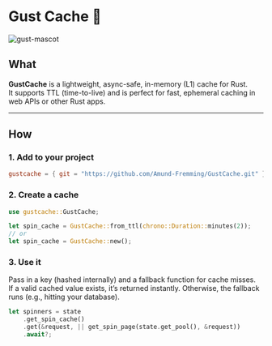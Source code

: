 # Gust Cache 🦀

![gust-mascot](https://png.pngtree.com/png-vector/20240805/ourmid/pngtree-sticker-of-a-cartoon-gust-of-wind-png-image_13078480.png)

## What

**GustCache** is a lightweight, async-safe, in-memory (L1) cache for Rust.  
It supports TTL (time-to-live) and is perfect for fast, ephemeral caching in web APIs or other Rust apps.

---

## How

### 1. Add to your project

```toml
gustcache = { git = "https://github.com/Amund-Fremming/GustCache.git" }
```

### 2. Create a cache

```rust
use gustcache::GustCache;

let spin_cache = GustCache::from_ttl(chrono::Duration::minutes(2));
// or
let spin_cache = GustCache::new();
```

### 3. Use it

Pass in a key (hashed internally) and a fallback function for cache misses.  
If a valid cached value exists, it’s returned instantly. Otherwise, the fallback runs (e.g., hitting your database).

```rust
let spinners = state
    .get_spin_cache()
    .get(&request, || get_spin_page(state.get_pool(), &request))
    .await?;
```
